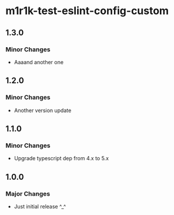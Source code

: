 # m1r1k-test-eslint-config-custom

## 1.3.0

### Minor Changes

- Aaaand another one

## 1.2.0

### Minor Changes

- Another version update

## 1.1.0

### Minor Changes

- Upgrade typescript dep from 4.x to 5.x

## 1.0.0

### Major Changes

- Just initial release ^\_^
